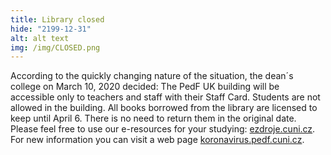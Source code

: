 ```yaml
---
title: Library closed
hide: "2199-12-31"
alt: alt text
img: /img/CLOSED.png
---
```


According to the quickly changing nature of the situation, the dean´s college
on March 10, 2020 decided: The PedF UK building will be accessible only to
teachers and staff with their Staff Card. Students are not allowed in the
building. All books borrowed from the library are licensed to keep until April 6.
There is no need to return them in the original date. Please feel free to use
our e-resources for your studying: [ezdroje.cuni.cz](https://ezdroje.cuni.cz/index.php?lang=en).
For new information you can visit a web page [koronavirus.pedf.cuni.cz](https://koronavirus.pedf.cuni.cz).

